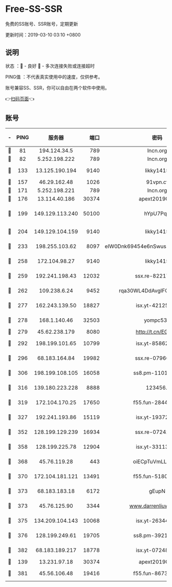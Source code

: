 # Free-SS-SSR

免费的SS账号、SSR账号，定期更新

更新时间：2019-03-10 03:10 +0800

## 说明

状态     ：🙂 - 良好 🙁 - 多次连接失败或连接超时

PING值   ：不代表真实使用中的速度，仅供参考。

账号兼容SS、SSR，你可以自由在两个软件中使用。

👉[扫码页面](https://liesauer.github.io/Free-SS-SSR/)👈

## 账号

|-|PING|服务器|端口|密码|加密方式|区域|
|:----:|:----:|:-----:|-----:|:----:|:----:|:----:|
|🙂|81|194.124.34.5|789|lncn.org|rc4|JP|
|🙂|82|5.252.198.222|789|lncn.org|rc4|JP|
|🙂|133|13.125.190.194|9140|likky1415|aes-256-cfb|KR|
|🙂|157|46.29.162.48|1026|91vpn.cf|rc4-md5|RU|
|🙂|171|5.252.198.221|789|lncn.org|rc4|JP|
|🙂|176|13.114.40.186|30374|apext2019006|chacha20|JP|
|🙂|199|149.129.113.240|50100|hYpU7PqP|chacha20-ietf-poly1305|CN|
|🙂|204|149.129.104.159|9140|likky1415|aes-256-cfb|HK|
|🙂|233|198.255.103.62|8097|eIW0Dnk69454e6nSwuspv9DmS201tQ0D|aes-256-cfb|US|
|🙂|258|172.104.98.27|9140|likky1415|aes-256-cfb|JP|
|🙂|259|192.241.198.43|12032|ssx.re-82217458|aes-256-cfb|US|
|🙂|262|109.238.6.24|9452|rqa30WL4DdAvgIFG6Fs3znzTa|aes-256-cfb|FR|
|🙂|277|162.243.139.50|18827|isx.yt-42125890|aes-256-cfb|US|
|🙂|278|168.1.140.46|32503|yompc535|aes-256-cfb|AU|
|🙂|279|45.62.238.179|8080|http://t.cn/EGJIyrl|rc4-md5|CA|
|🙂|292|198.199.101.65|10799|isx.yt-85862163|aes-256-cfb|US|
|🙂|296|68.183.164.84|19982|ssx.re-07966626|aes-256-cfb|US|
|🙂|306|198.199.108.105|16058|ss8.pm-11016840|aes-256-cfb|US|
|🙂|316|139.180.223.228|8888|123456..|aes-256-cfb|JP|
|🙂|319|172.104.170.25|17650|f55.fun-28443549|aes-256-cfb|SG|
|🙂|327|192.241.193.86|15119|isx.yt-19372058|aes-256-cfb|US|
|🙂|352|128.199.129.239|16934|ssx.re-07242436|aes-256-cfb|SG|
|🙂|358|128.199.225.78|12904|isx.yt-33113318|aes-256-cfb|SG|
|🙂|368|45.76.119.28|443|oiECpTuVmLLxk4Ts|aes-256-cfb|AU|
|🙂|370|172.104.181.121|13491|f55.fun-51808653|aes-256-cfb|SG|
|🙂|373|68.183.183.18|6172|gEupN|aes-256-cfb|SG|
|🙂|373|45.76.125.90|3344|www.darrenliuwei.com|aes-256-cfb|AU|
|🙂|375|134.209.104.143|10068|isx.yt-26344143|aes-256-cfb|SG|
|🙂|376|128.199.249.61|19705|ss8.pm-39219845|aes-256-cfb|SG|
|🙂|382|68.183.189.217|18778|isx.yt-07248884|aes-256-cfb|SG|
|🙂|139|13.231.97.18|30374|apext2019006|chacha20|JP|
|🙂|381|45.56.106.48|19416|f55.fun-86730794|aes-256-cfb|US|
